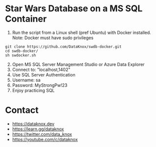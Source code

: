 # Star Wars Database on a MS SQL Container

1. Run the script from a Linux shell (pref Ubuntu) with Docker installed. Note: Docker must have sudo privileges
```
git clone https://github.com/DataKnox/swdb-docker.git
cd swdb-docker/
sh swdocker.sh
```
2. Open MS SQL Server Management Studio or Azure Data Explorer
3. Connect to: "localhost,1402"
4. Use SQL Server Authentication
5. Username: sa
6. Password: MyStrongPw!23
7. Enjoy practicing SQL


# Contact 
- https://dataknox.dev
- https://learn.gg/dataknox
- https://twitter.com/data_knox
- https://youtube.com/c/dataknox